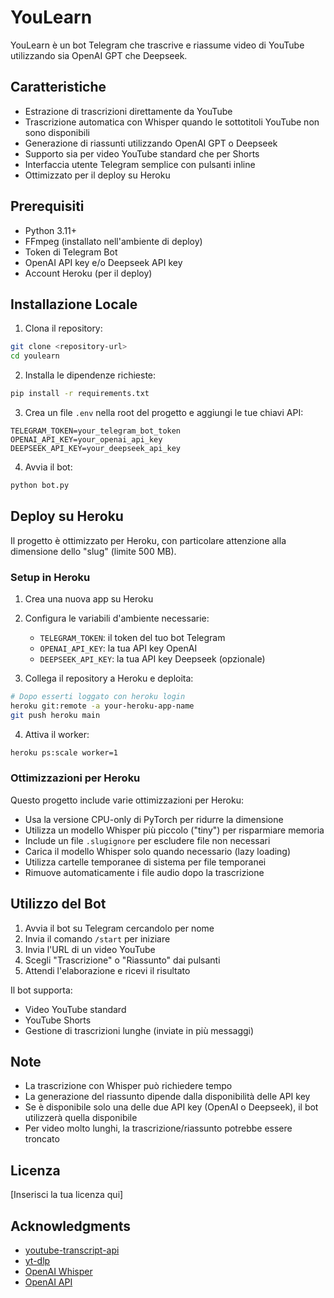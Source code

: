 # YouLearn

YouLearn è un bot Telegram che trascrive e riassume video di YouTube utilizzando sia OpenAI GPT che Deepseek.

## Caratteristiche

- Estrazione di trascrizioni direttamente da YouTube
- Trascrizione automatica con Whisper quando le sottotitoli YouTube non sono disponibili
- Generazione di riassunti utilizzando OpenAI GPT o Deepseek
- Supporto sia per video YouTube standard che per Shorts
- Interfaccia utente Telegram semplice con pulsanti inline
- Ottimizzato per il deploy su Heroku

## Prerequisiti

- Python 3.11+
- FFmpeg (installato nell'ambiente di deploy)
- Token di Telegram Bot
- OpenAI API key e/o Deepseek API key
- Account Heroku (per il deploy)

## Installazione Locale

1. Clona il repository:

```bash
git clone <repository-url>
cd youlearn
```

2. Installa le dipendenze richieste:

```bash
pip install -r requirements.txt
```

3. Crea un file `.env` nella root del progetto e aggiungi le tue chiavi API:

```env
TELEGRAM_TOKEN=your_telegram_bot_token
OPENAI_API_KEY=your_openai_api_key
DEEPSEEK_API_KEY=your_deepseek_api_key
```

4. Avvia il bot:

```bash
python bot.py
```

## Deploy su Heroku

Il progetto è ottimizzato per Heroku, con particolare attenzione alla dimensione dello "slug" (limite 500 MB).

### Setup in Heroku

1. Crea una nuova app su Heroku
2. Configura le variabili d'ambiente necessarie:

   - `TELEGRAM_TOKEN`: il token del tuo bot Telegram
   - `OPENAI_API_KEY`: la tua API key OpenAI
   - `DEEPSEEK_API_KEY`: la tua API key Deepseek (opzionale)

3. Collega il repository a Heroku e deploita:

```bash
# Dopo esserti loggato con heroku login
heroku git:remote -a your-heroku-app-name
git push heroku main
```

4. Attiva il worker:

```bash
heroku ps:scale worker=1
```

### Ottimizzazioni per Heroku

Questo progetto include varie ottimizzazioni per Heroku:

- Usa la versione CPU-only di PyTorch per ridurre la dimensione
- Utilizza un modello Whisper più piccolo ("tiny") per risparmiare memoria
- Include un file `.slugignore` per escludere file non necessari
- Carica il modello Whisper solo quando necessario (lazy loading)
- Utilizza cartelle temporanee di sistema per file temporanei
- Rimuove automaticamente i file audio dopo la trascrizione

## Utilizzo del Bot

1. Avvia il bot su Telegram cercandolo per nome
2. Invia il comando `/start` per iniziare
3. Invia l'URL di un video YouTube
4. Scegli "Trascrizione" o "Riassunto" dai pulsanti
5. Attendi l'elaborazione e ricevi il risultato

Il bot supporta:

- Video YouTube standard
- YouTube Shorts
- Gestione di trascrizioni lunghe (inviate in più messaggi)

## Note

- La trascrizione con Whisper può richiedere tempo
- La generazione del riassunto dipende dalla disponibilità delle API key
- Se è disponibile solo una delle due API key (OpenAI o Deepseek), il bot utilizzerà quella disponibile
- Per video molto lunghi, la trascrizione/riassunto potrebbe essere troncato

## Licenza

[Inserisci la tua licenza qui]

## Acknowledgments

- [youtube-transcript-api](https://github.com/jdepoix/youtube-transcript-api)
- [yt-dlp](https://github.com/yt-dlp/yt-dlp)
- [OpenAI Whisper](https://github.com/openai/whisper)
- [OpenAI API](https://openai.com/api/)
